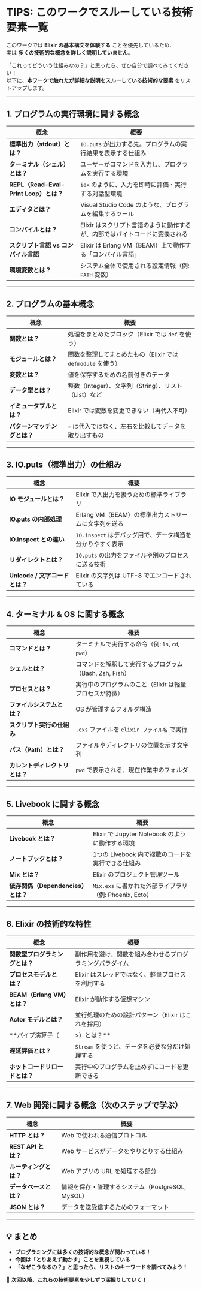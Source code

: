 # **TIPS: このワークでスルーしている技術要素一覧**
このワークでは **Elixir の基本構文を体験する** ことを優先しているため、  
実は **多くの技術的な概念を詳しく説明していません**。

「これってどういう仕組みなの？」と思ったら、ぜひ自分で調べてみてください！  
以下に、**本ワークで触れたが詳細な説明をスルーしている技術的な要素** をリストアップします。

---

## **1. プログラムの実行環境に関する概念**
| **概念** | **概要** |
|----------|----------|
| **標準出力（stdout）とは？** | `IO.puts` が出力する先。プログラムの実行結果を表示する仕組み |
| **ターミナル（シェル）とは？** | ユーザーがコマンドを入力し、プログラムを実行する環境 |
| **REPL（Read-Eval-Print Loop）とは？** | `iex` のように、入力を即時に評価・実行する対話型環境 |
| **エディタとは？** | Visual Studio Code のような、プログラムを編集するツール |
| **コンパイルとは？** | Elixir はスクリプト言語のように動作するが、内部ではバイトコードに変換される |
| **スクリプト言語 vs コンパイル言語** | Elixir は Erlang VM（BEAM）上で動作する「コンパイル言語」 |
| **環境変数とは？** | システム全体で使用される設定情報（例: `PATH` 変数） |

---

## **2. プログラムの基本概念**
| **概念** | **概要** |
|----------|----------|
| **関数とは？** | 処理をまとめたブロック（Elixir では `def` を使う） |
| **モジュールとは？** | 関数を整理してまとめたもの（Elixir では `defmodule` を使う） |
| **変数とは？** | 値を保存するための名前付きのデータ |
| **データ型とは？** | 整数（Integer）、文字列（String）、リスト（List）など |
| **イミュータブルとは？** | Elixir では変数を変更できない（再代入不可） |
| **パターンマッチングとは？** | `=` は代入ではなく、左右を比較してデータを取り出すもの |

---

## **3. IO.puts（標準出力）の仕組み**
| **概念** | **概要** |
|----------|----------|
| **IO モジュールとは？** | Elixir で入出力を扱うための標準ライブラリ |
| **IO.puts の内部処理** | Erlang VM（BEAM）の標準出力ストリームに文字列を送る |
| **IO.inspect との違い** | `IO.inspect` はデバッグ用で、データ構造を分かりやすく表示 |
| **リダイレクトとは？** | `IO.puts` の出力をファイルや別のプロセスに送る技術 |
| **Unicode / 文字コードとは？** | Elixir の文字列は UTF-8 でエンコードされている |

---

## **4. ターミナル & OS に関する概念**
| **概念** | **概要** |
|----------|----------|
| **コマンドとは？** | ターミナルで実行する命令（例: `ls`, `cd`, `pwd`） |
| **シェルとは？** | コマンドを解釈して実行するプログラム（Bash, Zsh, Fish） |
| **プロセスとは？** | 実行中のプログラムのこと（Elixir は軽量プロセスが特徴） |
| **ファイルシステムとは？** | OS が管理するフォルダ構造 |
| **スクリプト実行の仕組み** | `.exs` ファイルを `elixir ファイル名` で実行 |
| **パス（Path）とは？** | ファイルやディレクトリの位置を示す文字列 |
| **カレントディレクトリとは？** | `pwd` で表示される、現在作業中のフォルダ |

---

## **5. Livebook に関する概念**
| **概念** | **概要** |
|----------|----------|
| **Livebook とは？** | Elixir で Jupyter Notebook のように動作する環境 |
| **ノートブックとは？** | 1つの Livebook 内で複数のコードを実行できる仕組み |
| **Mix とは？** | Elixir のプロジェクト管理ツール |
| **依存関係（Dependencies）とは？** | `Mix.exs` に書かれた外部ライブラリ（例: Phoenix, Ecto） |

---

## **6. Elixir の技術的な特性**
| **概念** | **概要** |
|----------|----------|
| **関数型プログラミングとは？** | 副作用を避け、関数を組み合わせるプログラミングパラダイム |
| **プロセスモデルとは？** | Elixir はスレッドではなく、軽量プロセスを利用する |
| **BEAM（Erlang VM）とは？** | Elixir が動作する仮想マシン |
| **Actor モデルとは？** | 並行処理のための設計パターン（Elixir はこれを採用） |
| **パイプ演算子（|>）とは？** | 関数の出力を次の関数に渡す構文 |
| **遅延評価とは？** | `Stream` を使うと、データを必要な分だけ処理する |
| **ホットコードリロードとは？** | 実行中のプログラムを止めずにコードを更新できる |

---

## **7. Web 開発に関する概念（次のステップで学ぶ）**
| **概念** | **概要** |
|----------|----------|
| **HTTP とは？** | Web で使われる通信プロトコル |
| **REST API とは？** | Web サービスがデータをやりとりする仕組み |
| **ルーティングとは？** | Web アプリの URL を処理する部分 |
| **データベースとは？** | 情報を保存・管理するシステム（PostgreSQL, MySQL） |
| **JSON とは？** | データを送受信するためのフォーマット |

---

## **💡 まとめ**
- **プログラミングには多くの技術的な概念が関わっている！**
- **今回は「とりあえず動かす」ことを重視している**
- **「なぜこうなるの？」と思ったら、リストのキーワードを調べてみよう！**

📌 **次回以降、これらの技術要素を少しずつ深掘りしていく！**